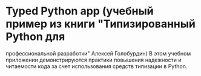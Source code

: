 # Typed Python app (учебный пример из книги "Типизированный Python для
профессиональной разработки" Алексей Голобурдин)
В этом учебном приложении демонстрируются практики повышения надежности и читаемости кода за счет использования средств типизации в Python.
